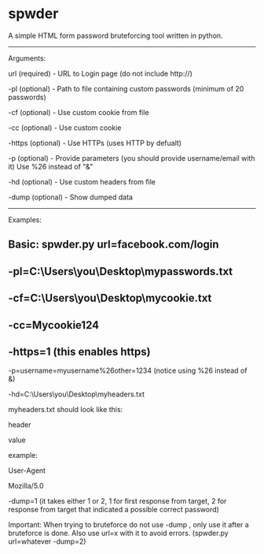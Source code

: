 # spwder
A simple HTML form password bruteforcing tool written in python.
 
------------------------------------------------------------ 
Arguments:
 
url (required)   -   URL to Login page (do not include http://) 
 
-pl (optional)   -   Path to file containing custom passwords (minimum of 20 passwords)
 
-cf (optional)   -   Use custom cookie from file
 
-cc (optional)   -   Use custom cookie  
 
-https (optional) -  Use HTTPs (uses HTTP by defualt)
 
-p (optional)    -   Provide parameters (you should provide username/email with it) Use %26 instead of "&"
 
-hd (optional)   -   Use custom headers from file 
 
-dump (optional) -   Show dumped data 
 
 
------------------------------------------------------------ 
Examples:
 
Basic: spwder.py url=facebook.com/login 
------
-pl=C:\Users\you\Desktop\mypasswords.txt 
------
-cf=C:\Users\you\Desktop\mycookie.txt
------
-cc=Mycookie124
------
-https=1    (this enables https)
------
-p=username=myusername%26other=1234   (notice using %26 instead of &)

-hd=C:\Users\you\Desktop\myheaders.txt 

myheaders.txt should look like this:

header

value 

example: 

User-Agent

Mozilla/5.0 
 
 
 
 
-dump=1    (it takes either 1 or 2, 1 for first response from target, 2 for response from target that indicated a possible correct password) 
 
Important: When trying to bruteforce do not use -dump , only use it after a bruteforce is done. Also use url=x with it to avoid errors. (spwder.py url=whatever -dump=2) 
